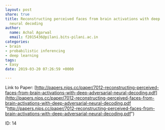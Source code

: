 ```yaml
---
layout: post
share: true
title: Reconstructing perceived faces from brain activations with deep adversarial
  neural decoding
author:
  name: Achal Agarwal
  email: f2015436@pilani.bits-pilani.ac.in
categories:
- brain
- probabilistic inferencing
- deep learning
tags:
- Easy
date: 2019-03-20 07:26:59 +0000

---
```

Link to Paper: [http://papers.nips.cc/paper/7012-reconstructing-perceived-faces-from-brain-activations-with-deep-adversarial-neural-decoding.pdf](http://papers.nips.cc/paper/7012-reconstructing-perceived-faces-from-brain-activations-with-deep-adversarial-neural-decoding.pdf "http://papers.nips.cc/paper/7012-reconstructing-perceived-faces-from-brain-activations-with-deep-adversarial-neural-decoding.pdf")

ID: 14